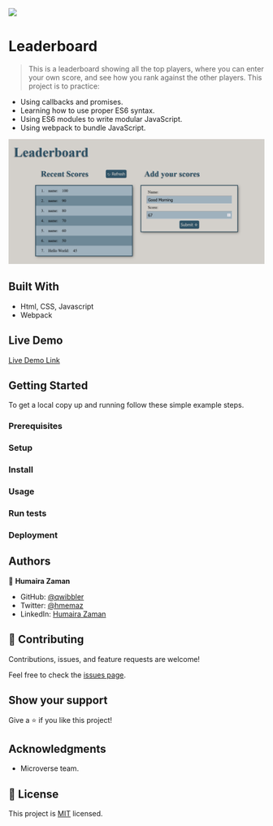 ![](https://img.shields.io/badge/Microverse-blueviolet)

# Leaderboard

> This is a leaderboard showing all the top players, where you can enter your own score, and see how you rank against the other players.
This project is to practice:
- Using callbacks and promises.
- Learning how to use proper ES6 syntax.
- Using ES6 modules to write modular JavaScript.
- Using webpack to bundle JavaScript.

![screenshot](./screenshot.png)

<!-- Additional description about the project and its features. -->

## Built With

- Html, CSS, Javascript
- Webpack

## Live Demo

[Live Demo Link](https://livedemo.com)


## Getting Started

<!-- **This is an example of how you may give instructions on setting up your project locally.**
**Modify this file to match your project, remove sections that don't apply. For example: delete the testing section if the currect project doesn't require testing.** -->


To get a local copy up and running follow these simple example steps.

### Prerequisites

### Setup

### Install

### Usage

### Run tests

### Deployment



## Authors

👤 **Humaira Zaman**

- GitHub: [@qwibbler](https://github.com/qwibbler)
- Twitter: [@hmemaz](https://twitter.com/hmemaz)
- LinkedIn: [Humaira Zaman](https://www.linkedin.com/in/hmemaz1994/)
<!-- 
👤 **Author2**

- GitHub: [@githubhandle](https://github.com/githubhandle)
- Twitter: [@twitterhandle](https://twitter.com/twitterhandle)
- LinkedIn: [LinkedIn](https://linkedin.com/in/linkedinhandle) -->

## 🤝 Contributing

Contributions, issues, and feature requests are welcome!

Feel free to check the [issues page](../../issues/).

## Show your support

Give a ⭐️ if you like this project!

## Acknowledgments

- Microverse team.

## 📝 License

This project is [MIT](./MIT.md) licensed.
